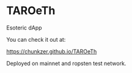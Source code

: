 # TAROeTh
Esoteric dApp

You can check it out at: 

https://chunkzer.github.io/TAROeTh

Deployed on mainnet and ropsten test network.

